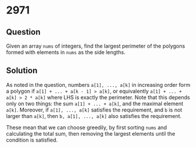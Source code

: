 # 2971

## Question

Given an array `nums` of integers, find the largest perimeter of the polygons formed with elements in `nums` as the side lengths.

## Solution

As noted in the question, numbers `a[1], ..., a[k]` in increasing order form a polygon if `a[1] + ... + a[k - 1] > a[k]`, or equivalently `a[1] + ... + a[k] > 2 * a[k]` where LHS is exactly the perimeter. Note that this depends only on two things: the sum `a[1] + ... + a[k]`, and the maximal element `a[k]`. Moreover, if `a[1], ..., a[k]` satisfies the requirement, and `b` is not larger than `a[k]`, then `b, a[1], ..., a[k]` also satisfies the requirement.

These mean that we can choose greedily, by first sorting `nums` and calculating the total sum, then removing the largest elements until the condition is satisfied.

